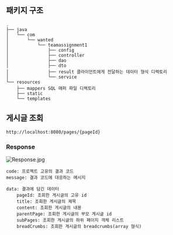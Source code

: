 ## 패키지 구조
```
.
├── java
│   └── com
│       └── wanted
│           └── teamassignment1
│               ├── config
│               ├── controller
│               ├── dao
│               ├── dto
│               ├── result 클라이언트에게 전달하는 데이터 형식 디렉토리
│               └── service
└── resources
    ├── mappers SQL 매퍼 파일 디렉토리
    ├── static
    └── templates
```

## 게시글 조회
```
http://localhost:8080/pages/{pageId}
```

### Response
![Response.jpg](..%2F..%2FDesktop%2F%EC%8A%A4%ED%81%AC%EB%A6%B0%EC%83%B7%202023-09-03%20%EC%98%A4%ED%9B%84%207.24.01.png)
```
code: 프로젝트 고유의 결과 코드
message: 결과 코드에 대응하는 메시지

data: 결과에 담긴 데이터
    pageId: 조회한 게시글의 고유 id
    title: 조회한 게시글의 제목
    content: 조회한 게시글의 내용
    parentPage: 조회한 게시글의 부모 게시글 id
    subPages: 조회한 게시글의 하위 페이지 객체 리스트
    breadCrumbs: 조회한 게시글의 breadcrumbs(array 형식)
```

